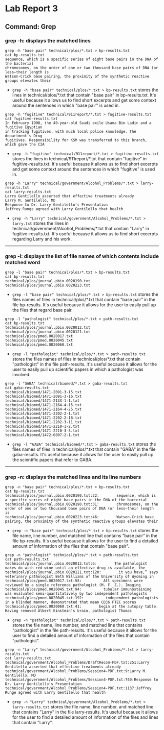# Lab Report 3
## Command: Grep
### grep -h: displays the matched lines
```
grep -h "base pair" technical/plos/*.txt > bp-results.txt
cat bp-results.txt
sequence, which is a specific series of eight base pairs in the DNA of the bacterial
chromosomes, on the order of one or two thousand base pairs of DNA (or less—their length is
Watson-Crick base pairing, the proximity of the synthetic reactive groups elevates their
```
- `grep -h "base pair" technical/plos/*.txt > bp-results.txt` stores the lines in technical/plos/*.txt that contain "base pair" in bp-results.txt. It's useful because it allows us to find short excerpts and get some context around the sentences in which "base pair" is used in.

```
grep -h "fugitive" technical/911report/*.txt > fugitive-results.txt
cat fugitive-results.txt
In February 1998, the 40-year-old Saudi exile Usama Bin Ladin and a fugitive Egyptian
in tracking fugitives, with much local police knowledge. The department's Drug
fugitives. Responsibility for KSM was transferred to this branch, which gave the CIA
```
- `grep -h "fugitive" technical/911report/*.txt > fugitive-results.txt` stores the lines in technical/911report/*.txt that contain "fugitive" in fugitive-results.txt. It's useful because it allows us to find short excerpts and get some context around the sentences in which "fugitive" is used in.

```
grep -h "Larry" technical/government/Alcohol_Problems/*.txt > larry-results.txt
cat larry-results.txt
Larry Gentilello asserted that effective treatments already
Larry M. Gentilello, MD
Response to Dr. Larry Gentilello's Presentation
Jeffrey Runge agreed with Larry Gentilello that health

```
- `grep -h "Larry" technical/government/Alcohol_Problems/*.txt > larry.txt` stores the lines in technical/government/Alcohol_Problems/*.txt that contain "Larry" in fugitive-results.txt. It's useful because it allows us to find short excerpts regarding Larry and his work.

---

### grep -l: displays the list of file names of which contents include matched word
```
grep -l "base pair" technical/plos/*.txt > bp-results.txt
cat bp-results.txt
technical/plos/journal.pbio.0020190.txt
technical/plos/journal.pbio.0020223.txt
```
- `grep -l "base pair" technical/plos/*.txt > bp-results.txt` stores the files names of files in technical/plos/*.txt that contain "base pair" in the file bp-results. It's useful because it allows for the user to easily pull up the files that regard base pair.
```
grep -l "pathologist" technical/plos/*.txt > path-results.txt                       
cat bp-results.txt
technical/plos/journal.pbio.0020012.txt
technical/plos/journal.pbio.0020121.txt
technical/plos/pmed.0020017.txt
technical/plos/pmed.0020045.txt
technical/plos/pmed.0020060.txt
```
- `grep -l "pathologist" technical/plos/*.txt > path-results.txt` stores the files names of files in technical/plos/*.txt that contain "pathologist" in the file path-results. It's useful because it allows for the user to easily pull up scientific papers in which a pathologist was involved.
```
grep -l "GABA" technical/biomed/*.txt > gaba-results.txt
cat gaba-results.txt
technical/biomed/1471-2091-3-15.txt
technical/biomed/1471-2091-3-16.txt
technical/biomed/1471-213X-1-1.txt
technical/biomed/1471-2164-4-15.txt
technical/biomed/1471-2164-4-25.txt
technical/biomed/1471-2202-2-1.txt
technical/biomed/1471-2202-2-18.txt
technical/biomed/1471-2202-3-11.txt
technical/biomed/1471-2210-1-2.txt
technical/biomed/1471-2210-3-3.txt
technical/biomed/1472-6807-2-1.txt
```
- `grep -l "GABA" technical/biomed/*.txt > gaba-results.txt` stores the files names of files in technical/plos/*.txt that contain "GABA" in the file gaba-results. It's useful because it allows for the user to easily pull up the scientific papers that refer to GABA. 

---

### grep -n: displays the matched lines and its line numbers
```
grep -n "base pair" technical/plos/*.txt > bp-results.txt
cat bp-results.txt
technical/plos/journal.pbio.0020190.txt:22:        sequence, which is a specific series of eight base pairs in the DNA of the bacterial
technical/plos/journal.pbio.0020190.txt:31:        chromosomes, on the order of one or two thousand base pairs of DNA (or less—their length is
technical/plos/journal.pbio.0020223.txt:46:        Watson-Crick base pairing, the proximity of the synthetic reactive groups elevates their
```
- `grep -n "base pair" technical/plos/*.txt > bp-results.txt` stores the file name, line number, and matched line that contains "base pair" in the file bp-results. It's useful because it allows for the user to find a detailed amount of information of the files that contain "base pair".
```
grep -n "pathologist" technical/plos/*.txt > path-results.txt
cat path-results.txt
technical/plos/journal.pbio.0020012.txt:6:        The pathologist makes do with red wine until an effective drug is available, the
technical/plos/journal.pbio.0020121.txt:120:        it you have,” says veterinary pathologist Beth Williams of the University of Wyoming in
technical/plos/pmed.0020017.txt:58:          All specimens were reviewed by a single reference pathologist (M. F. Z.). Imaging
technical/plos/pmed.0020045.txt:94:          tubular immunostaining was evaluated semi-quantitatively by two independent pathologists
technical/plos/pmed.0020045.txt:192:          independent pathologists in a blinded manner, demonstrated that mean CD36 PTEC scores
technical/plos/pmed.0020060.txt:41:        begin at the autopsy table. Having removed Albert Einstein's brain, pathologist Thomas
```
- `grep -n "pathologist" technical/plos/*.txt > path-results.txt` stores the file name, line number, and matched line that contains "pathologist" in the file path-results. It's useful because it allows for the user to find a detailed amount of information of the files that contain "pathologist".
```
grep -n "Larry" technical/government/Alcohol_Problems/*.txt > larry-results.txt
cat larry-results.txt
technical/government/Alcohol_Problems/DraftRecom-PDF.txt:251:Larry Gentilello asserted that effective treatments already
technical/government/Alcohol_Problems/Session4-PDF.txt:9:Larry M. Gentilello, MD
technical/government/Alcohol_Problems/Session4-PDF.txt:740:Response to Dr. Larry Gentilello's Presentation
technical/government/Alcohol_Problems/Session4-PDF.txt:1137:Jeffrey Runge agreed with Larry Gentilello that health
```
- `grep -n "Larry" technical/government/Alcohol_Problems/*.txt > larry-results.txt` stores the file name, line number, and matched line that contains "Larry" in the file larry-results. It's useful because it allows for the user to find a detailed amount of information of the files and lines that contain "Larry".